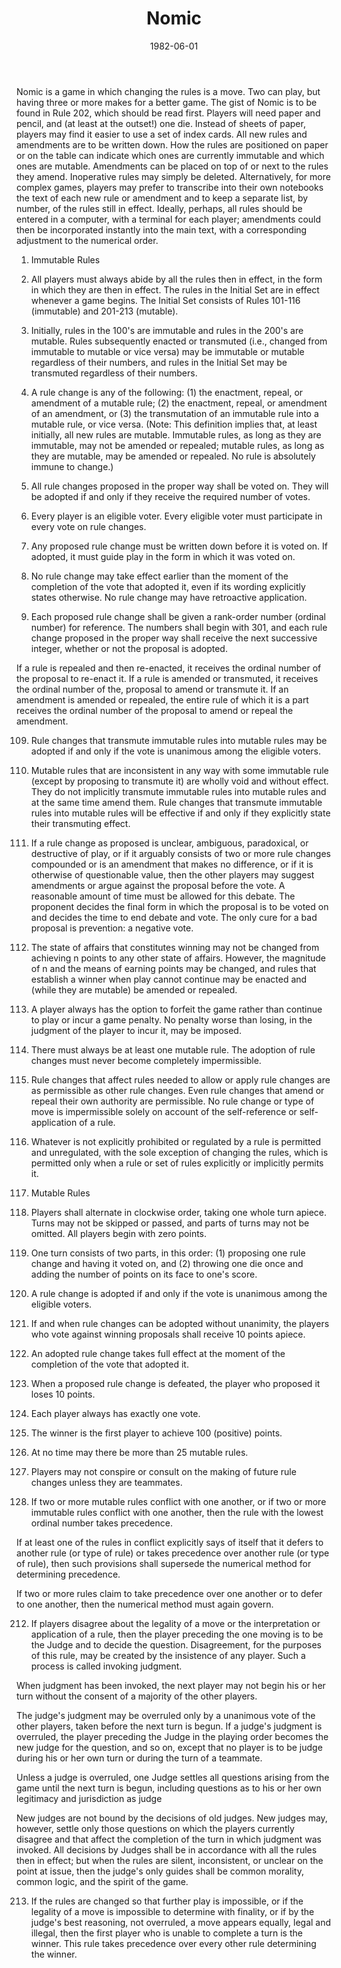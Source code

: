 ﻿---
layout: default
title: "Nomic"
artist: "Peter Suber"
description: "first published in the June 1982 issue of <i>Scientific American</i>"
group: "Group"
date: 1982-06-01
indexed: 2018-07-24
---
Nomic is a game in which changing the rules is a move. Two can play, but having three or more makes for a better game. The gist of Nomic is to be found in Rule 202, which should be read first. Players will need paper and pencil, and (at least at the outset!) one die. Instead of sheets of paper, players may find it easier to use a set of index cards. All new rules and amendments are to be written down. How the rules are positioned on paper or on the table can indicate which ones are currently immutable and which ones are mutable. Amendments can be placed on top of or next to the rules they amend. Inoperative rules may simply be deleted. Alternatively, for more complex games, players may prefer to transcribe into their own notebooks the text of each new rule or amendment and to keep a separate list, by number, of the rules still in effect. Ideally, perhaps, all rules should be entered in a computer, with a terminal for each player; amendments could then be incorporated instantly into the main text, with a corresponding adjustment to the numerical order. 

1. Immutable Rules 

101. All players must always abide by all the rules then in effect, in the form in which they are then in effect. The rules in the Initial Set are in effect whenever a game begins. The Initial Set consists of Rules 101-116 (immutable) and 201-213 (mutable). 

102. Initially, rules in the 100's are immutable and rules in the 200's are mutable. Rules subsequently enacted or transmuted (i.e., changed from immutable to mutable or vice versa) may be immutable or mutable regardless of their numbers, and rules in the Initial Set may be transmuted regardless of their numbers. 

103. A rule change is any of the following: (1) the enactment, repeal, or amendment of a mutable rule; (2) the enactment, repeal, or amendment of an amendment, or (3) the transmutation of an immutable rule into a mutable rule, or vice versa. (Note: This definition implies that, at least initially, all new rules are mutable. Immutable rules, as long as they are immutable, may not be amended or repealed; mutable rules, as long as they are mutable, may be amended or repealed. No rule is absolutely immune to change.) 

104. All rule changes proposed in the proper way shall be voted on. They will be adopted if and only if they receive the required number of votes. 

105. Every player is an eligible voter. Every eligible voter must participate in every vote on rule changes. 

106. Any proposed rule change must be written down before it is voted on. If adopted, it must guide play in the form in which it was voted on. 

107. No rule change may take effect earlier than the moment of the completion of the vote that adopted it, even if its wording explicitly states otherwise. No rule change may have retroactive application. 

108. Each proposed rule change shall be given a rank-order number (ordinal number) for reference. The numbers shall begin with 301, and each rule change proposed in the proper way shall receive the next successive integer, whether or not the proposal is adopted. 

If a rule is repealed and then re-enacted, it receives the ordinal number of the proposal to re-enact it. If a rule is amended or transmuted, it receives the ordinal number of the, proposal to amend or transmute it. If an amendment is amended or repealed, the entire rule of which it is a part receives the ordinal number of the proposal to amend or repeal the amendment. 

109. Rule changes that transmute immutable rules into mutable rules may be adopted if and only if the vote is unanimous among the eligible voters.

110. Mutable rules that are inconsistent in any way with some immutable rule  (except by proposing to transmute it) are wholly void and without effect. They do not implicitly transmute immutable rules into mutable rules and at the same time amend them. Rule changes that transmute immutable rules into mutable rules will be effective if and only if they explicitly state their transmuting effect. 

111. If a rule change as proposed is unclear, ambiguous, paradoxical, or destructive of play, or if it arguably consists of two or more rule changes compounded or is an amendment that makes no difference, or if it is otherwise of questionable value, then the other players may suggest amendments or argue against the proposal before the vote. A reasonable amount of time must be allowed for this debate. The proponent decides the final form in which the proposal is to be voted on and decides the time to end debate and vote. The only cure for a bad proposal is prevention: a negative vote. 

112. The state of affairs that constitutes winning may not be changed from achieving n points to any other state of affairs. However, the magnitude of n and the means of earning points may be changed, and rules that establish a winner when play cannot continue may be enacted and (while they are mutable) be amended or repealed. 

113. A player always has the option to forfeit the game rather than continue to play or incur a game penalty. No penalty worse than losing, in the judgment of the player to incur it, may be imposed. 

114. There must always be at least one mutable rule. The adoption of rule changes must never become completely impermissible. 

115. Rule changes that affect rules needed to allow or apply rule changes are as permissible as other rule changes. Even rule changes that amend or repeal their own authority are permissible. No rule change or type of move is impermissible solely on account of the self-reference or self-application of a rule. 

116. Whatever is not explicitly prohibited or regulated by a rule is permitted and 
unregulated, with the sole exception of changing the rules, which is permitted 
only when a rule or set of rules explicitly or implicitly permits it. 

2. Mutable Rules 

201. Players shall alternate in clockwise order, taking one whole turn apiece. Turns may not be skipped or passed, and parts of turns may not be omitted. All players begin with zero points. 

202. One turn consists of two parts, in this order: (1) proposing one rule change and having it voted on, and (2) throwing one die once and adding the number of points on its face to one's score. 

203. A rule change is adopted if and only if the vote is unanimous among the eligible voters. 

204. If and when rule changes can be adopted without unanimity, the players who vote against winning proposals shall receive 10 points apiece. 

205. An adopted rule change takes full effect at the moment of the completion of the vote that adopted it. 

206. When a proposed rule change is defeated, the player who proposed it loses 10 points. 

207. Each player always has exactly one vote. 

208. The winner is the first player to achieve 100 (positive) points. 

209. At no time may there be more than 25 mutable rules. 

210. Players may not conspire or consult on the making of future rule changes unless they are teammates. 

211. If two or more mutable rules conflict with one another, or if two or more immutable rules conflict with one another, then the rule with the lowest ordinal number takes precedence. 

If at least one of the rules in conflict explicitly says of itself that it defers to another rule (or type of rule) or takes precedence over another rule (or type of rule), then such provisions shall supersede the numerical method for determining precedence. 

If two or more rules claim to take precedence over one another or to defer to one another, then the numerical method must again govern. 

212. If players disagree about the legality of a move or the interpretation or application of a rule, then the player preceding the one moving is to be the Judge and to decide the question. Disagreement, for the purposes of this rule, may be created by the insistence of any player. Such a process is called invoking judgment. 

When judgment has been invoked, the next player may not begin his or her turn without the consent of a majority of the other players. 

The judge's judgment may be overruled only by a unanimous vote of the other players, taken before the next turn is begun. If a judge's judgment is overruled, the player preceding the Judge in the playing order becomes the new judge for the question, and so on, except that no player is to be judge during his or her own turn or during the turn of a teammate. 

Unless a judge is overruled, one Judge settles all questions arising from the game until the next turn is begun, including questions as to his or her own legitimacy and jurisdiction as judge 

New judges are not bound by the decisions of old judges. New judges may, however, settle only those questions on which the players currently disagree and that affect the completion of the turn in which judgment was invoked. All decisions by Judges shall be in accordance with all the rules then in effect; but when the rules are silent, inconsistent, or unclear on the point at issue, then the judge's only guides shall be common morality, common logic, and the spirit of the game. 

213. If the rules are changed so that further play is impossible, or if the legality of a move is impossible to determine with finality, or if by the judge's best reasoning, not overruled, a move appears equally, legal and illegal, then the first player who is unable to complete a turn is the winner. This rule takes precedence over every other rule determining the winner.
